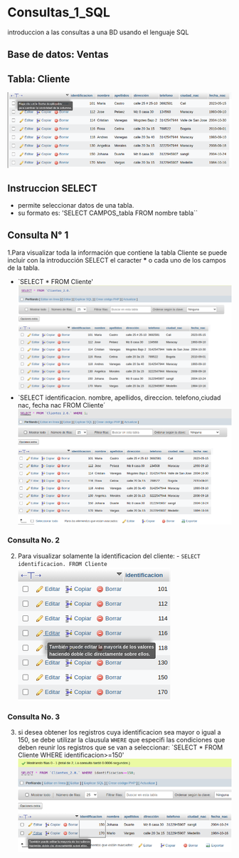 # Consultas_1_SQL
introduccion a las consultas a una BD usando el lenguaje SQL

## Base de datos: Ventas
## Tabla: Cliente

![Tabla Cliente](Consultas_Clientes.png 'Tabla Cliente')

## Instruccion SELECT
- permite seleccionar datos de una tabla.
- su formato es: 'SELECT CAMPOS_tabla FROM nombre tabla``

## Consulta N°  1
1.Para visualizar toda la información que contiene la tabla Cliente se puede incluir con la introducción SELECT el caracter **\*** o cada uno de los campos de la tabla.

- `SELECT * FROM Cliente'
![Consulta1](Consulta1.png " Consulta 1 - 1")
- `SELECT identificacion. nombre, apellidos, direccion. telefono,ciudad nac, fecha nac FROM Cliente´
![Consulta2](Consulta2.png " Consulta 1 - 2")

### Consulta No. 2

2. Para visualizar solamente la identificacion del cliente: - `SELECT identificacion. FROM Cliente`
![Consulta2](ConsultaNumber2.png " consulta 2")

### Consulta No. 3

3. si desea obtener los registros cuya identificacion sea mayor o igual a 150, se debe utilizar la clausula `WHERE` que especifi las condiciones que deben reunir los registros que se van a seleccionar: `SELECT * FROM Cliente WHERE identificacion>=150'
![Consulta3](Consulta3.png " consulta 3")
